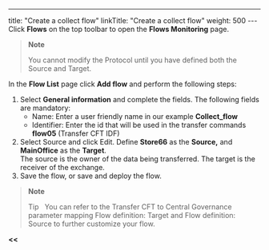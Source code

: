 ---
title: "Create a collect flow"
linkTitle: "Create a collect flow"
weight: 500
---Click ****Flows**** on the top toolbar to open the ****Flows Monitoring**** page.

> **Note**
>
> You cannot modify the Protocol until you have defined both the Source and Target.

In the ****Flow List**** page click ****Add flow**** and perform the following steps:

1. Select **General information** and complete the fields. The following fields are mandatory:
    -   Name: Enter a user friendly name in our example ****Collect_flow****
    -   Identifier: Enter the id that will be used in the transfer commands ****flow05**** (Transfer CFT IDF)
1. Select Source and click Edit. Define ****Store66**** as the ****Source,**** and ****MainOffice**** as the ****Target****.  
    The source is the owner of the data being transferred. The target is the receiver of the exchange.
1. Save the flow, or save and deploy the flow.

> **Note**
>
> Tip  
> You can refer to the Transfer CFT to Central Governance parameter mapping Flow definition: Target and Flow definition: Source to further customize your flow.

****&lt;&lt;**** [](../../)
